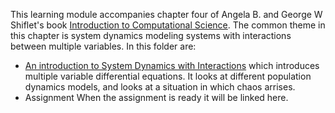 This learning module accompanies chapter four of Angela B. and George W Shiflet's
book [Introduction to Computational Science](https://ics.wofford-ecs.org/).  The 
common theme in this chapter is system dynamics modeling systems with interactions
between multiple variables.  In this folder are:
- [An introduction to System Dynamics with Interactions](SD_Interactions_Intro.ipynb) 
 which introduces multiple variable differential equations.  It looks at different
 population dynamics models, and looks at a situation in which chaos arrises.
- Assignment When the assignment is ready it will be linked here.